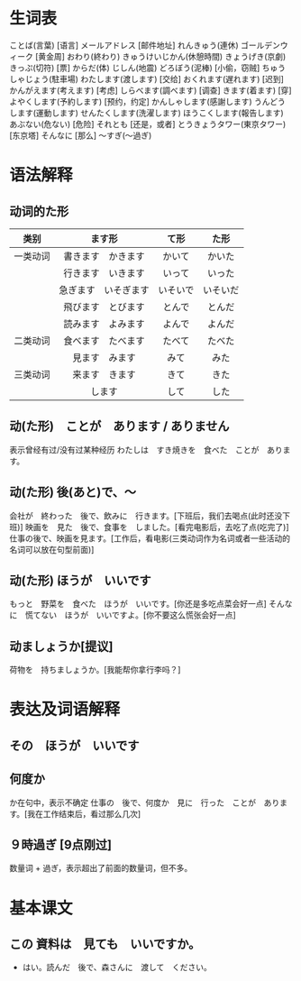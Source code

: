 # 生词表
ことば(言葉)    [语言]
メールアドレス  [邮件地址]
れんきゅう(連休)
ゴールデンウィーク  [黄金周]
おわり(終わり)
きゅうけいじかん(休憩時間)
きょうげき(京劇)
きっぷ(切符)    [票]
からだ(体)
じしん(地震)
どろぼう(泥棒)  [小偷，窃贼]
ちゅうしゃじょう(駐車場)
わたします(渡します)    [交给]
おくれます(遅れます)    [迟到]
かんがえます(考えます)  [考虑]
しらべます(調べます)    [调查]
きます(着ます)  [穿]
よやくします(予約します)    [预约，约定]
かんしゃします(感謝します)
うんどうします(運動します)
せんたくします(洗濯します)
ほうこくします(報告します)
あぶない(危ない)     [危险]
それとも    [还是，或者]
とうきょうタワー(東京タワー)    [东京塔]
そんなに    [那么]
〜すぎ(〜過ぎ)

# 语法解释
## 动词的た形
|类别|ます形|て形|た形|
|:-:|:-:|:-:|:-:|
|一类动词|書きます　かきます|かいて|かいた|
||行きます　いきます|いって|いった|
||急ぎます　いそぎます|いそいで|いそいだ|
||飛びます　とびます|とんで|とんだ|
||読みます　よみます|よんで|よんだ|
|二类动词|食べます　たべます|たべて|たべた|
||見ます　みます|みて|みた|
|三类动词|来ます　きます|きて|きた|
||します|して|した|
## 动(た形)　ことが　あります / ありません
表示曾经有过/没有过某种经历
わたしは　すき焼きを　食べた　ことが　あります。
## 动(た形) 後(あと)で、〜
会社が　終わった　後で、飲みに　行きます。[下班后，我们去喝点(此时还没下班)]
映画を　見た　後で、食事を　しました。[看完电影后，去吃了点(吃完了)]
仕事の後で、映画を見ます。[工作后，看电影(三类动词作为名词或者一些活动的名词可以放在句型前面)]
## 动(た形) ほうが　いいです
もっと　野菜を　食べた　ほうが　いいです。[你还是多吃点菜会好一点]
そんなに　慌てない　ほうが　いいですよ。[你不要这么慌张会好一点]
## 动ましょうか[提议]
荷物を　持ちましょうか。[我能帮你拿行李吗？]　

# 表达及词语解释
## その　ほうが　いいです
## 何度か
か在句中，表示不确定
仕事の　後で、何度か　見に　行った　ことが　あります。[我在工作结束后，看过那么几次]
## ９時過ぎ [9点刚过]
数量词 + 過ぎ，表示超出了前面的数量词，但不多。

# 基本课文
## この 資料は　見ても　いいですか。
- はい。読んだ　後で、森さんに　渡して　ください。

